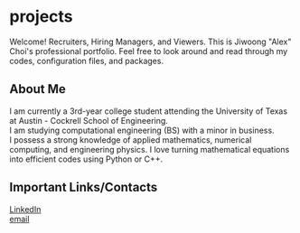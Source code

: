 # projects
Welcome! Recruiters, Hiring Managers, and Viewers. This is Jiwoong "Alex" Choi's professional portfolio.
Feel free to look around and read through my codes, configuration files, and packages.

## About Me
I am currently a 3rd-year college student attending the University of Texas at Austin - Cockrell School of Engineering. <br>
I am studying computational engineering (BS) with a minor in business.<br>
I possess a strong knowledge of applied mathematics, numerical computing, and engineering physics. I love turning mathematical equations into efficient codes using Python or C++.<br>

## Important Links/Contacts
[LinkedIn](www.linkedin.com/in/jiwoongchoi7)<br>
[email](jiwoongchoi0207@icloud.com)<br>


